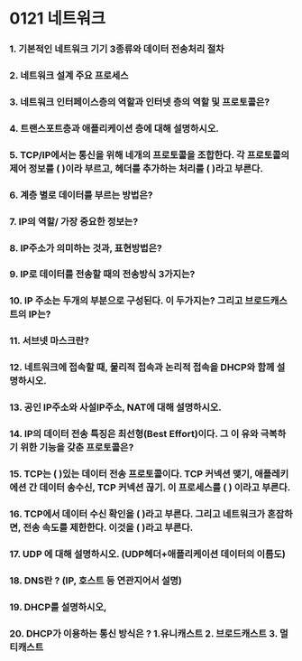 # 0121 네트워크 



### 1. 기본적인 네트워크 기기 3종류와 데이터 전송처리 절차



### 2. 네트워크 설계 주요 프로세스



### 3. 네트워크 인터페이스층의 역할과 인터넷 층의 역할 및 프로토콜은?



### 4. 트랜스포트층과 애플리케이션 층에 대해 설명하시오.



### 5. TCP/IP에서는 통신을 위해 네개의 프로토콜을 조합한다. 각 프로토콜의 제어 정보를 (   )이라 부르고, 헤더를 추가하는 처리를 (   )라고 부른다.



### 6. 계층 별로 데이터를 부르는 방법은?

### 7. IP의 역할/ 가장 중요한 정보는?

### 8. IP주소가 의미하는 것과,  표현방법은?

### 9. IP로 데이터를 전송할 때의 전송방식 3가지는?

### 10. IP 주소는 두개의 부분으로 구성된다. 이 두가지는? 그리고 브로드캐스트의 IP는?

### 11. 서브넷 마스크란?

### 12. 네트워크에 접속할 때, 물리적 접속과 논리적 접속을 DHCP와 함께 설명하시오.

### 13. 공인 IP주소와 사설IP주소, NAT에 대해 설명하시오.

### 14. IP의 데이터 전송 특징은 최선형(Best Effort)이다. 그 이 유와 극복하기 위한 기능을 갖춘 프로토콜은?

### 15. TCP는 (   )있는 데이터 전송 프로토콜이다. TCP 커넥션 맺기, 애플레키에션 간 데이터 송수신, TCP 커넥션 끊기. 이 프로세스를 (   ) 이라고 부른다. 

### 16. TCP에서 데이터 수신 확인을 (  )라고 부른다. 그리고 네트워크가 혼잡하면, 전송 속도를 제한한다. 이것을 (   )라고 부른다.

### 17. UDP 에 대해 설명하시오. (UDP헤더+애플리케이션 데이터의 이름도)

### 18. DNS란 ? (IP, 호스트 등 연관지어서 설명)

### 19. DHCP를 설명하시오,  

### 20. DHCP가 이용하는 통신 방식은 ? 1.유니캐스트 2. 브로드캐스트 3. 멀티캐스트

